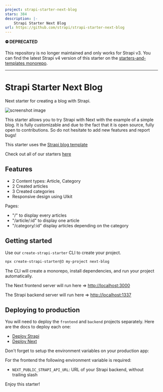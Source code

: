 ```yaml
---
project: strapi-starter-next-blog
stars: 384
description: |-
    Strapi Starter Next Blog
url: https://github.com/strapi/strapi-starter-next-blog
---
```


**:no_entry: DEPRECATED**

This repository is no longer maintained and only works for Strapi v3. You can find the latest Strapi v4 version of this starter on the [starters-and-templates monorepo](https://github.com/strapi/starters-and-templates/tree/main/packages/starters/next-blog).

---

# Strapi Starter Next Blog

Next starter for creating a blog with Strapi.

![screenshot image](/screenshot.png)

This starter allows you to try Strapi with Next with the example of a simple blog. It is fully customizable and due to the fact that it is open source, fully open to contributions. So do not hesitate to add new features and report bugs!

This starter uses the [Strapi blog template](https://github.com/strapi/strapi-template-blog)

Check out all of our starters [here](https://strapi.io/starters)

## Features

- 2 Content types: Article, Category
- 2 Created articles
- 3 Created categories
- Responsive design using UIkit

Pages:

- "/" to display every articles
- "/article/:id" to display one article
- "/category/:id" display articles depending on the category

## Getting started

Use our `create-strapi-starter` CLI to create your project.

```sh
npx create-strapi-starter@3 my-project next-blog
```

The CLI will create a monorepo, install dependencies, and run your project automatically.

The Next frontend server will run here => [http://localhost:3000](http://localhost:3000)

The Strapi backend server will run here => [http://localhost:1337](http://localhost:1337)

## Deploying to production

You will need to deploy the `frontend` and `backend` projects separately. Here are the docs to deploy each one:

- [Deploy Strapi](https://strapi.io/documentation/developer-docs/latest/setup-deployment-guides/deployment.html#hosting-provider-guides)
- [Deploy Next](https://nextjs.org/docs/deployment)

Don't forget to setup the environment variables on your production app:

For the frontend the following environment variable is required: 
- `NEXT_PUBLIC_STRAPI_API_URL`: URL of your Strapi backend, without trailing slash


Enjoy this starter!

